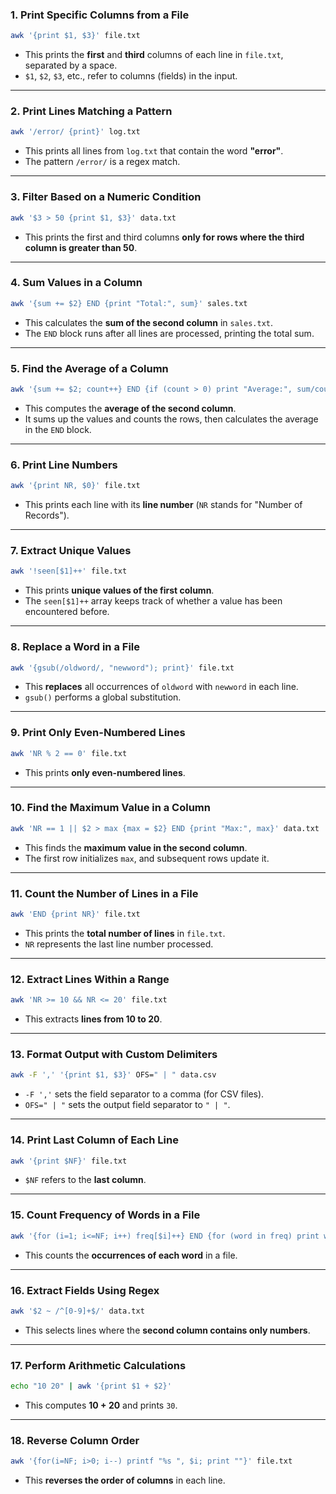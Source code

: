 ### 1. **Print Specific Columns from a File**
```bash
awk '{print $1, $3}' file.txt
```
- This prints the **first** and **third** columns of each line in `file.txt`, separated by a space.
- `$1`, `$2`, `$3`, etc., refer to columns (fields) in the input.

---

### 2. **Print Lines Matching a Pattern**
```bash
awk '/error/ {print}' log.txt
```
- This prints all lines from `log.txt` that contain the word **"error"**.
- The pattern `/error/` is a regex match.

---

### 3. **Filter Based on a Numeric Condition**
```bash
awk '$3 > 50 {print $1, $3}' data.txt
```
- This prints the first and third columns **only for rows where the third column is greater than 50**.

---

### 4. **Sum Values in a Column**
```bash
awk '{sum += $2} END {print "Total:", sum}' sales.txt
```
- This calculates the **sum of the second column** in `sales.txt`.
- The `END` block runs after all lines are processed, printing the total sum.

---

### 5. **Find the Average of a Column**
```bash
awk '{sum += $2; count++} END {if (count > 0) print "Average:", sum/count}' scores.txt
```
- This computes the **average of the second column**.
- It sums up the values and counts the rows, then calculates the average in the `END` block.

---

### 6. **Print Line Numbers**
```bash
awk '{print NR, $0}' file.txt
```
- This prints each line with its **line number** (`NR` stands for "Number of Records").

---

### 7. **Extract Unique Values**
```bash
awk '!seen[$1]++' file.txt
```
- This prints **unique values of the first column**.
- The `seen[$1]++` array keeps track of whether a value has been encountered before.

---

### 8. **Replace a Word in a File**
```bash
awk '{gsub(/oldword/, "newword"); print}' file.txt
```
- This **replaces** all occurrences of `oldword` with `newword` in each line.
- `gsub()` performs a global substitution.

---

### 9. **Print Only Even-Numbered Lines**
```bash
awk 'NR % 2 == 0' file.txt
```
- This prints **only even-numbered lines**.

---

### 10. **Find the Maximum Value in a Column**
```bash
awk 'NR == 1 || $2 > max {max = $2} END {print "Max:", max}' data.txt
```
- This finds the **maximum value in the second column**.
- The first row initializes `max`, and subsequent rows update it.

---

### 11. **Count the Number of Lines in a File**
```bash
awk 'END {print NR}' file.txt
```
- This prints the **total number of lines** in `file.txt`.
- `NR` represents the last line number processed.

---

### 12. **Extract Lines Within a Range**
```bash
awk 'NR >= 10 && NR <= 20' file.txt
```
- This extracts **lines from 10 to 20**.

---

### 13. **Format Output with Custom Delimiters**
```bash
awk -F ',' '{print $1, $3}' OFS=" | " data.csv
```
- `-F ','` sets the field separator to a comma (for CSV files).
- `OFS=" | "` sets the output field separator to `" | "`.

---

### 14. **Print Last Column of Each Line**
```bash
awk '{print $NF}' file.txt
```
- `$NF` refers to the **last column**.

---

### 15. **Count Frequency of Words in a File**
```bash
awk '{for (i=1; i<=NF; i++) freq[$i]++} END {for (word in freq) print word, freq[word]}' file.txt
```
- This counts the **occurrences of each word** in a file.

---

### 16. **Extract Fields Using Regex**
```bash
awk '$2 ~ /^[0-9]+$/' data.txt
```
- This selects lines where the **second column contains only numbers**.

---

### 17. **Perform Arithmetic Calculations**
```bash
echo "10 20" | awk '{print $1 + $2}'
```
- This computes **10 + 20** and prints `30`.

---

### 18. **Reverse Column Order**
```bash
awk '{for(i=NF; i>0; i--) printf "%s ", $i; print ""}' file.txt
```
- This **reverses the order of columns** in each line.


